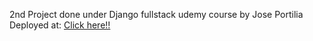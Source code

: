 2nd Project done under Django fullstack udemy course by Jose Portilia
<br />
Deployed at: [Click here!!](http://alpha2.pythonanywhere.com/)
